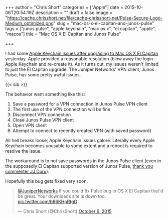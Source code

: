 +++
author = "Chris Short"
categories = ["Apple"]
date = 2015-10-06T20:54:19Z
description = ""
draft = false
image = "https://cache.chrisshort.net/file/cache-chrisshort-net/Pulse-Secure-Logo-Medium_optimized.png"
slug = "mac-os-x-el-capitan-and-junos-pulse"
tags = ["junos pulse", "apple keychain", "mac os x", "el capitan", "apple", "macos"]
title = "Mac OS X El Capitan and Junos Pulse"

+++

I had some [Apple Keychain issues after upgrading to Mac OS X El Capitan](/mac-os-x-el-capitan-keychain-issues/) yesterday. Apple provided a reasonable resolution (blow away the login Apple Keychain and re-create it). As it turns out, my issues weren't limited to just the El Capitan upgrade. The Juniper Networks' VPN client, Junos Pulse, has some pretty awful issues.

{{< sib >}}

The behavior went something like this:
1. Save a password for a VPN connection in Junos Pulse VPN client
2. The first use of the VPN connection will be fine
3. Disconnect VPN connection
4. Close Junos Pulse VPN client
5. Open VPN client
6. Attempt to connect to recently created VPN (with saved password)

All hell breaks loose; Apple Keychain issues galore. Literally every Apple Keychain becomes unusable to some extent and a reboot is required to resolve the issue.

The workaround is to not save passwords in the Junos Pulse client (even in the supposedly El Capitan supported version of Junos Pulse; [thank you commenter JJ Duru](/mac-os-x-el-capitan-keychain-issues/#comment-2292351153)).

Hopefully this bug gets fixed very soon.

<blockquote class="twitter-tweet"><p lang="en" dir="ltr"><a href="https://twitter.com/JuniperNetworks?ref_src=twsrc%5Etfw">@JuniperNetworks</a> If you could fix Pulse bug in OS X El Capitan that&#39;d be great. Your downloads site is down too. <a href="http://t.co/b86KHpRtgG">pic.twitter.com/b86KHpRtgG</a></p>&mdash; Chris Short (@ChrisShort) <a href="https://twitter.com/ChrisShort/status/651417366992146437?ref_src=twsrc%5Etfw">October 6, 2015</a></blockquote> <script async src="https://platform.twitter.com/widgets.js" charset="utf-8"></script>


